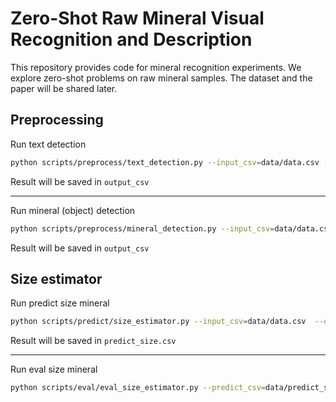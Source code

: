 # Zero-Shot Raw Mineral Visual Recognition and Description

This repository provides code for mineral recognition experiments. We explore zero-shot problems on raw mineral samples. The dataset and the paper will be shared later. 

## Preprocessing
Run text detection
```bash
python scripts/preprocess/text_detection.py --input_csv=data/data.csv --image_path_col=image_path --output_csv=data/text_detection_res.csv --model_path=weights/craft_mlt_25k.pth --refiner_path=weights/craft_refiner_CTW1500.pth --cuda=0
```
Result will be saved in `output_csv`

---

Run mineral (object) detection
```bash
python scripts/preprocess/mineral_detection.py --input_csv=data/data.csv --image_path_col=image_path --output_csv=data/mineral_detection_res.csv --cache_dir=weights/ --cuda=0
```
Result will be saved in `output_csv`


## Size estimator
Run predict size mineral
```bash
python scripts/predict/size_estimator.py --input_csv=data/data.csv  --output_csv=data/predict_size.csv
```
Result will be saved in `predict_size.csv`


---

Run eval size mineral
```bash
python scripts/eval/eval_size_estimator.py --predict_csv=data/predict_size.csv --ground_true_csv=data/true_size.csv
```
